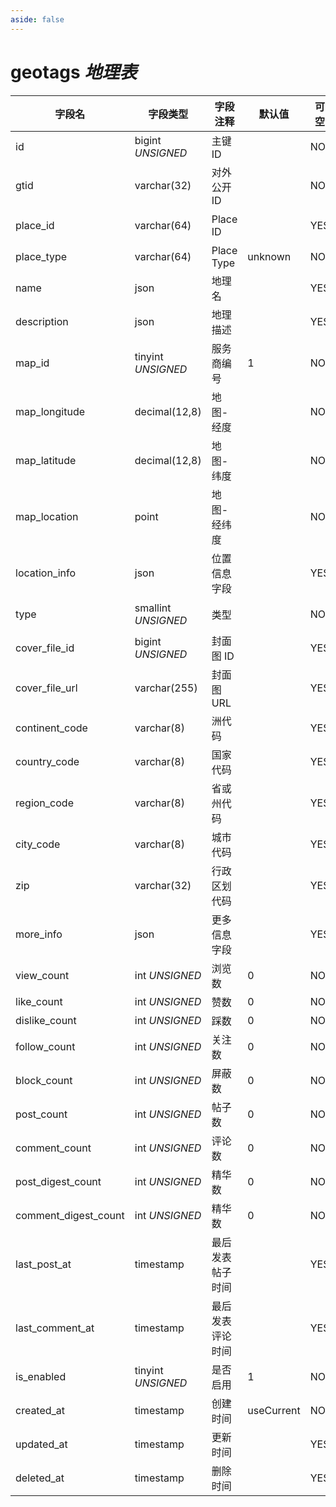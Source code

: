 ```yaml
---
aside: false
---
```


# geotags *地理表*

| 字段名 | 字段类型 | 字段注释 | 默认值 | 可空 | 备注 |
| --- | --- | --- | --- | --- | --- |
| id | bigint *UNSIGNED* | 主键 ID | | NO | 自动递增 |
| gtid | varchar(32) | 对外公开 ID |  | NO | **唯一值** |
| place_id | varchar(64) | Place ID |  | YES | **唯一值**<br>地图服务商专属 ID |
| place_type | varchar(64) | Place Type | unknown | NO | 地图服务商地点位置 |
| name | json | 地理名 |  | YES | **多语言** |
| description | json | 地理描述 |  | YES | **多语言** |
| map_id | tinyint *UNSIGNED* | 服务商编号 | 1 | NO | 来源[地图服务商](../../configs/dictionary/maps.md)键值字典 |
| map_longitude | decimal(12,8) | 地图-经度 |  | NO | 浮点数，范围为 -180~180，负数表示西经 |
| map_latitude | decimal(12,8) | 地图-纬度 |  | NO | 浮点数，范围为 -90~90，负数表示南纬 |
| map_location | point | 地图-经纬度  |  | NO | longitude, latitude |
| location_info | json | 位置信息字段 |  | YES |  |
| type | smallint *UNSIGNED* | 类型 |  | NO | 用于自定义用途，比如分类或过滤 |
| cover_file_id | bigint *UNSIGNED* | 封面图 ID |  | YES | 关联字段 [files->id](../systems/files.md) |
| cover_file_url | varchar(255) | 封面图 URL |  | YES |  |
| continent_code | varchar(8) | 洲代码 |  | YES | 亚洲 AS |
| country_code | varchar(8) | 国家代码 |  | YES | 中国 CN |
| region_code | varchar(8) | 省或州代码 |  | YES | 江苏 JS |
| city_code | varchar(8) | 城市代码 |  | YES | 苏州 SZ |
| zip | varchar(32) | 行政区划代码 |  | YES | 215000 |
| more_info | json | 更多信息字段 |  | YES |  |
| view_count | int *UNSIGNED* | 浏览数 | 0 | NO | 由插件记录 |
| like_count | int *UNSIGNED* | 赞数 | 0 | NO | 有多少用户赞了该地理 |
| dislike_count | int *UNSIGNED* | 踩数 | 0 | NO | 有多少用户踩了该地理 |
| follow_count | int *UNSIGNED* | 关注数 | 0 | NO | 有多少用户关注了（收藏）该地理 |
| block_count | int *UNSIGNED* | 屏蔽数 | 0 | NO | 有多少用户屏蔽了（不感兴趣）该地理 |
| post_count | int *UNSIGNED* | 帖子数 | 0 | NO | 有多少帖子关联了该地理 |
| comment_count | int *UNSIGNED* | 评论数 | 0 | NO | 有多少评论关联了该地理 |
| post_digest_count | int *UNSIGNED* | 精华数 | 0 | NO | 插件操作加精，插件加减统计数 |
| comment_digest_count | int *UNSIGNED* | 精华数 | 0 | NO | 插件操作加精，插件加减统计数 |
| last_post_at | timestamp | 最后发表帖子时间 |  | YES |  |
| last_comment_at | timestamp | 最后发表评论时间 |  | YES |  |
| is_enabled | tinyint *UNSIGNED* | 是否启用 | 1 | NO | 0.不启用 / 1.启用 |
| created_at | timestamp | 创建时间 | useCurrent | NO | 比如 MySQL 默认值为 CURRENT_TIMESTAMP |
| updated_at | timestamp | 更新时间 |  | YES |  |
| deleted_at | timestamp | 删除时间 |  | YES |  |

